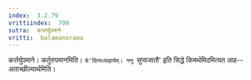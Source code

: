 ```yaml
---
index:  3.2.79
vrittiindex:  799
sutra:  कत्र्तर्युपमाने
vritti:  balamanorama 
---
```


कर्त्तर्युपमाने। कर्तुरुपमानमिति। `चे'दित्यध्याहार्यम्। ननु `सुप्यजातौ' इति सिद्धे किमर्थमिदमित्यत आह-- अताच्छील्यार्थमिति। 

